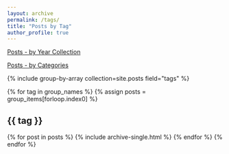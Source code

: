 ```yaml
---
layout: archive
permalink: /tags/
title: "Posts by Tag"
author_profile: true
---
```


[Posts - by Year Collection](https://hannahpu.github.io/collection-archive/)

[Posts - by Categories](https://hannahpu.github.io/categories/)

{% include group-by-array collection=site.posts field="tags" %}

{% for tag in group_names %}
  {% assign posts = group_items[forloop.index0] %}
  <h2 id="{{ tag | slugify }}" class="archive__subtitle">{{ tag }}</h2>
  {% for post in posts %}
    {% include archive-single.html %}
  {% endfor %}
{% endfor %}

